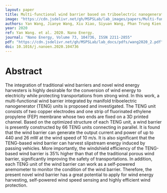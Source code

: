 ```yaml
---
layout: paper
title: Multi-functional wind barrier based on triboelectric nanogenerator for power generation, self-powered wind speed sensing and highly efficient windshield
image: "https://cdn.jsdelivr.net/gh/MSPSLab/lab_images/papers/Multi-functional-wind-barrier.png"
authors: Yan Wang, Jianye Wang, Xiu Xiao, Siyuan Wang, Phan Trung Kien, Jiale Dong, Jianchun Mi, Xinxiang Pan, Hanfeng Wang, Minyi Xu
year: 2020
ref: Yan Wang. et al. 2020. Nano Energy.
journal: "Nano Energy, Volume 73, 104736, ISSN 2211-2855"
pdf: "https://cdn.jsdelivr.net/gh/MSPSLab/lab_docs/pdfs/wang2020_2.pdf"
doi: 10.1016/j.nanoen.2020.104736
---
```


# Abstract

The integration of traditional wind barriers and novel wind energy harvesters is highly desirable for the conversion of wind energy to electricity while protecting transportations from strong wind. In this work, a multi-functional wind barrier integrated by manifold triboelectric nanogenerator (TENG) units is proposed and investigated. The TENG unit consists of two copper electrodes and one strip of fluorinated ethylene propylene (FEP) membrane whose two ends are fixed on a 3D printed channel. Based on the optimized structure of each TENG unit, a wind barrier is presently constructed by 66 TENG units connecting in parallel. It is found that the wind barrier can generate the output current and power of up to 440  and 26 mW at the wind speed of 10 m/s. It is also significant that the TENG-based wind barrier can harvest slipstream energy induced by passing vehicles. More importantly, the windshield efficiency of the TENG-based wind barrier is 35% higher than that of the traditional porous wind barrier, significantly improving the safety of transportations. In addition, each TENG unit of the wind barrier can work as a self-powered anemometer to monitor the condition of the wind barrier. Therefore, the present novel wind barrier has a great potential to apply for wind energy harvesting, self-powered wind speed sensing and highly efficient wind protection.